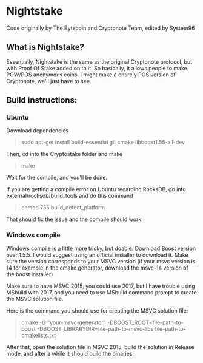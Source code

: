 # Nightstake
Code originally by The Bytecoin and Cryptonote Team, edited by System96

## What is Nightstake?

Essentially, Nightstake is the same as the original Cryptonote protocol, but with Proof Of Stake added on to it. So basically, it allows
people to make POW/POS anonymous coins. I might make a entirely POS version of Cryptonote, we'll just have to see.

## Build instructions:

### Ubuntu

Download dependencies

> sudo apt-get install build-essential git cmake libboost1.55-all-dev

Then, cd into the Cryptostake folder and make

> make

Wait for the compile, and you'll be done.

If you are getting a compile error on Ubuntu regarding RocksDB, go into external/rocksdb/build_tools and do this command

> chmod 755 build_detect_platform

That should fix the issue and the compile should work.

### Windows compile

Windows compile is a little more tricky, but doable. Download Boost version over 1.5.5. I would suggest using an official installer to
download it. Make sure the version corresponds to your MSVC version (if your msvc version is 14 for example in the cmake generator, download
the msvc-14 version of the boost installer)

Make sure to have MSVC 2015, you could use 2017, but I have trouble using MSbuild with 2017, and you need to use MSbuild command prompt
to create the MSVC solution file.

Here is the command you should use for creating the MSVC solution file:

> cmake -G "your-msvc-generator" -DBOOST_ROOT=file-path-to-boost -DBOOST_LIBRARYDIR=file-path-to-msvc-libs file-path-to-cmakelists.txt

After that, open the solution file in MSVC 2015, build the solution in Release mode, and after a while it should build the binaries.

